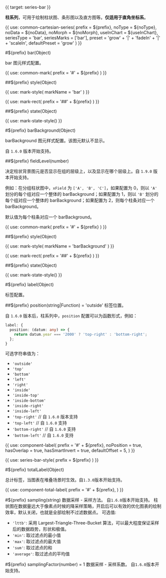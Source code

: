 {{ target: series-bar }}

<!-- IBarSeriesSpec -->

**柱系列**，可用于绘制柱状图、条形图以及直方图等。**仅适用于直角坐标系**。

{{ use: common-cartesian-series(
  prefix = ${prefix},
  noType = ${noType},
  noData = ${noData},
  noMorph = ${noMorph},
  useInChart = ${useInChart},
  seriesType = 'bar',
  seriesMarks = ['bar'],
  preset = 'grow' + '|' + 'fadeIn' + '|' + 'scaleIn',
  defaultPreset = 'grow'
) }}

#${prefix} bar(Object)

bar 图元样式配置。

{{ use: common-mark(
  prefix = '#' + ${prefix}
) }}

##${prefix} style(Object)

{{ use: mark-style(
  markName = 'bar'
) }}

{{ use: mark-rect(
  prefix = '##' + ${prefix}
) }}

##${prefix} state(Object)

{{ use: mark-state-style() }}

#${prefix} barBackground(Object)

barBackground 图元样式配置。该图元默认不显示。

自 `1.6.0` 版本开始支持。

##${prefix} fieldLevel(number)

决定柱状背景图元是否显示在组的层级上，以及显示在哪个层级上。自 `1.9.0` 版本开始支持。

例如：在分组柱状图中，`xField` 为 `['A', 'B', 'C']`，如果配置为 0，则以 `'A'` 划分的每个组对应一个整体的 barBackground；如果配置为 1，则以 `'B'` 划分的每个组对应一个整体的 barBackground；如果配置为 2，则每个柱条对应一个 barBackground。

默认值为每个柱条对应一个 barBackground。

{{ use: common-mark(
  prefix = '#' + ${prefix}
) }}

##${prefix} style(Object)

{{ use: mark-style(
  markName = 'barBackground'
) }}

{{ use: mark-rect(
  prefix = '##' + ${prefix}
) }}

##${prefix} state(Object)

{{ use: mark-state-style() }}

#${prefix} label(Object)

标签配置。

##${prefix} position(string|Function) = 'outside'
标签位置。

自 `1.6.0` 版本后，柱系列中，`position` 配置可以为函数形式，例如：

```ts
label: {
  position: (datum: any) => {
    return datum.year === '2000' ? 'top-right' : 'bottom-right';
  };
}
```

可选字符串值为：

- `'outside'`
- `'top'`
- `'bottom'`
- `'left'`
- `'right'`
- `'inside'`
- `'inside-top'`
- `'inside-bottom'`
- `'inside-right'`
- `'inside-left'`
- `'top-right'` // 自 `1.6.0` 版本支持
- `'top-left'` // 自 `1.6.0` 支持
- `'bottom-right'` // 自 `1.6.0` 支持
- `'bottom-left'` // 自 `1.6.0` 支持

{{ use: component-label(
  prefix = '#' + ${prefix},
  noPosition = true,
  hasOverlap = true,
  hasSmartInvert = true,
  defaultOffset = 5,
) }}

{{ use: series-bar-style(
  prefix =  ${prefix}
) }}

#${prefix} totalLabel(Object)

总计标签，当图表在堆叠场景时生效。自`1.3.0`版本开始支持。

{{ use: component-total-label(
  prefix = '#' + ${prefix},
) }}

#${prefix} sampling(string)
数据采样 - 采样方法。 自`1.6.0`版本开始支持。
柱状图在数据量远大于像素点时候的降采样策略，开启后可以有效的优化图表的绘制效率，默认关闭，也就是全部绘制不过滤数据点。
可选值:

- `'lttb'`: 采用 Largest-Triangle-Three-Bucket 算法，可以最大程度保证采样后的数据趋势，形状和极值。
- `'min'`: 取过滤点的最小值
- `'max'`: 取过滤点的最大值
- `'sum'`: 取过滤点的和
- `'average'`: 取过滤点的平均值

#${prefix} samplingFactor(number) = 1
数据采样 - 采样系数。 自`1.6.0`版本开始支持。

